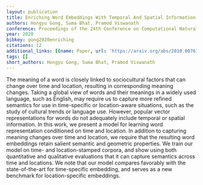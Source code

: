 ```yaml
---
layout: publication
title: Enriching Word Embeddings With Temporal And Spatial Information
authors: Hongyu Gong, Suma Bhat, Pramod Viswanath
conference: Proceedings of the 24th Conference on Computational Natural Language Learning
year: 2020
bibkey: gong2020enriching
citations: 12
additional_links: [{name: Paper, url: 'https://arxiv.org/abs/2010.00761'}]
tags: []
short_authors: Hongyu Gong, Suma Bhat, Pramod Viswanath
---
```

The meaning of a word is closely linked to sociocultural factors that can
change over time and location, resulting in corresponding meaning changes.
Taking a global view of words and their meanings in a widely used language,
such as English, may require us to capture more refined semantics for use in
time-specific or location-aware situations, such as the study of cultural
trends or language use. However, popular vector representations for words do
not adequately include temporal or spatial information. In this work, we
present a model for learning word representation conditioned on time and
location. In addition to capturing meaning changes over time and location, we
require that the resulting word embeddings retain salient semantic and
geometric properties. We train our model on time- and location-stamped corpora,
and show using both quantitative and qualitative evaluations that it can
capture semantics across time and locations. We note that our model compares
favorably with the state-of-the-art for time-specific embedding, and serves as
a new benchmark for location-specific embeddings.